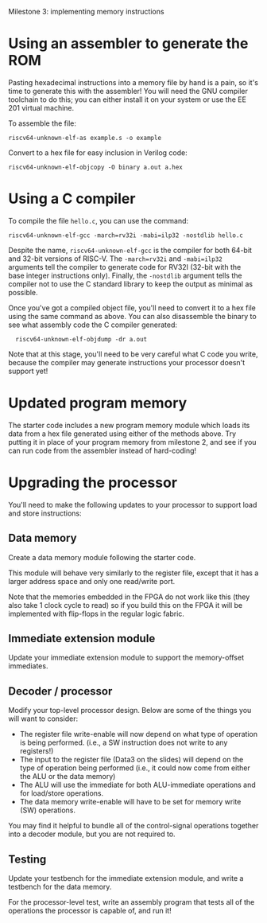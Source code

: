 Milestone 3: implementing memory instructions

# Using an assembler to generate the ROM
Pasting hexadecimal instructions into a memory file by hand is a pain, so it's time to generate this with the assembler!
You will need the GNU compiler toolchain to do this; you can either install it on your system or use the EE 201 virtual machine.

To assemble the file:

    riscv64-unknown-elf-as example.s -o example

Convert to a hex file for easy inclusion in Verilog code:

    riscv64-unknown-elf-objcopy -O binary a.out a.hex


# Using a C compiler

To compile the file `hello.c`, you can use the command:

    riscv64-unknown-elf-gcc -march=rv32i -mabi=ilp32 -nostdlib hello.c

Despite the name, `riscv64-unknown-elf-gcc` is the compiler for both 64-bit and 32-bit versions of RISC-V.  The `-march=rv32i` and `-mabi=ilp32` arguments tell the compiler to generate code for RV32I (32-bit with the base integer instructions only).  Finally, the `-nostdlib` argument tells the compiler not to use the C standard library to keep the output as minimal as possible.

Once you've got a compiled object file, you'll need to convert it to a hex file using the same command as above.
You can also disassemble the binary to see what assembly code the C compiler generated:

	  riscv64-unknown-elf-objdump -dr a.out

Note that at this stage, you'll need to be very careful what C code you write, because the compiler may generate instructions your processor doesn't support yet!

# Updated program memory
The starter code includes a new program memory module which loads its data from a hex file generated using either of the methods above.  Try putting it in place of your program memory from milestone 2, and see if you can run code from the assembler instead of hard-coding!

# Upgrading the processor
You'll need to make the following updates to your processor to support load and store instructions:

## Data memory
Create a data memory module following the starter code.

This module will behave very similarly to the register file, except that it has a larger address space and only one read/write port.

Note that the memories embedded in the FPGA do not work like this (they also take 1 clock cycle to read) so if you build this on the FPGA it will be implemented with flip-flops in the regular logic fabric.

## Immediate extension module
Update your immediate extension module to support the memory-offset immediates.

## Decoder / processor
Modify your top-level processor design.  Below are some of the things you will want to consider:
* The register file write-enable will now depend on what type of operation is being performed. (i.e., a SW instruction does not write to any registers!)
* The input to the register file (Data3 on the slides) will depend on the type of operation being performed (i.e., it could now come from either the ALU or the data memory)
* The ALU will use the immediate for both ALU-immediate operations and for load/store operations.
* The data memory write-enable will have to be set for memory write (SW) operations.

You may find it helpful to bundle all of the control-signal operations together into a decoder module, but you are not required to.

## Testing
Update your testbench for the immediate extension module, and write a testbench for the data memory.

For the processor-level test, write an assembly program that tests all of the operations the processor is capable of, and run it!


